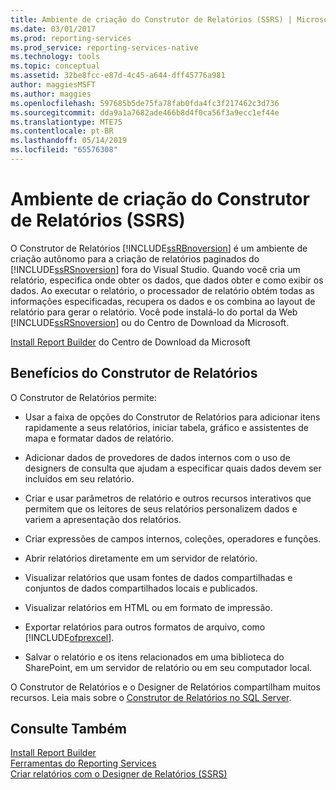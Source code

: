 ```yaml
---
title: Ambiente de criação do Construtor de Relatórios (SSRS) | Microsoft Docs
ms.date: 03/01/2017
ms.prod: reporting-services
ms.prod_service: reporting-services-native
ms.technology: tools
ms.topic: conceptual
ms.assetid: 32be8fcc-e87d-4c45-a644-dff45776a981
author: maggiesMSFT
ms.author: maggies
ms.openlocfilehash: 597685b5de75fa78fab0fda4fc3f217462c3d736
ms.sourcegitcommit: dda9a1a7682ade466b8d4f0ca56f3a9ecc1ef44e
ms.translationtype: MTE75
ms.contentlocale: pt-BR
ms.lasthandoff: 05/14/2019
ms.locfileid: "65576308"
---
```

# <a name="report-builder-authoring-environment-ssrs"></a>Ambiente de criação do Construtor de Relatórios (SSRS)
  O Construtor de Relatórios [!INCLUDE[ssRBnoversion](../../includes/ssrbnoversion.md)] é um ambiente de criação autônomo para a criação de relatórios paginados do [!INCLUDE[ssRSnoversion](../../includes/ssrsnoversion-md.md)] fora do Visual Studio. Quando você cria um relatório, especifica onde obter os dados, que dados obter e como exibir os dados. Ao executar o relatório, o processador de relatório obtém todas as informações especificadas, recupera os dados e os combina ao layout de relatório para gerar o relatório. Você pode instalá-lo do portal da Web [!INCLUDE[ssRSnoversion](../../includes/ssrsnoversion-md.md)] ou do Centro de Download da Microsoft.  
  
 [Install Report Builder](../../reporting-services/install-windows/install-report-builder.md) do Centro de Download da Microsoft  
  
## <a name="benefits-of-report-builder"></a>Benefícios do Construtor de Relatórios  
 O Construtor de Relatórios permite:  
  
-   Usar a faixa de opções do Construtor de Relatórios para adicionar itens rapidamente a seus relatórios, iniciar tabela, gráfico e assistentes de mapa e formatar dados de relatório.  
  
-   Adicionar dados de provedores de dados internos com o uso de designers de consulta que ajudam a especificar quais dados devem ser incluídos em seu relatório.  
  
-   Criar e usar parâmetros de relatório e outros recursos interativos que permitem que os leitores de seus relatórios personalizem dados e variem a apresentação dos relatórios.  
  
-   Criar expressões de campos internos, coleções, operadores e funções.  
  
-   Abrir relatórios diretamente em um servidor de relatório.  
  
-   Visualizar relatórios que usam fontes de dados compartilhadas e conjuntos de dados compartilhados locais e publicados.  
  
-   Visualizar relatórios em HTML ou em formato de impressão.  
  
-   Exportar relatórios para outros formatos de arquivo, como [!INCLUDE[ofprexcel](../../includes/ofprexcel-md.md)].  
  
-   Salvar o relatório e os itens relacionados em uma biblioteca do SharePoint, em um servidor de relatório ou em seu computador local.  
  
 O Construtor de Relatórios e o Designer de Relatórios compartilham muitos recursos. Leia mais sobre o [Construtor de Relatórios no SQL Server](../../reporting-services/report-builder/report-builder-in-sql-server-2016.md).  
  
## <a name="see-also"></a>Consulte Também  
 [Install Report Builder](../../reporting-services/install-windows/install-report-builder.md)   
 [Ferramentas do Reporting Services](../../reporting-services/tools/reporting-services-tools.md)   
 [Criar relatórios com o Designer de Relatórios &#40;SSRS&#41;](../../reporting-services/tools/design-reporting-services-paginated-reports-with-report-designer-ssrs.md)  
  
  
